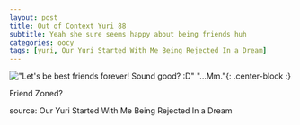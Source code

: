 ```yaml
---
layout: post
title: Out of Context Yuri 88
subtitle: Yeah she sure seems happy about being friends huh
categories: oocy
tags: [yuri, Our Yuri Started With Me Being Rejected In a Dream]
---
```



!["Let's be best friends forever! Sound good? :D" "...Mm."](https://i.imgur.com/vYu78tQ.png){: .center-block :}

Friend Zoned?

source: Our Yuri Started With Me Being Rejected In a Dream